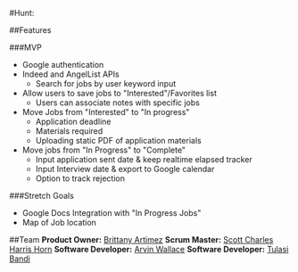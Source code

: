 #Hunt:

##Features

###MVP
  * Google authentication
  * Indeed and AngelList APIs
    - Search for jobs by user keyword input
  * Allow users to save jobs to "Interested"/Favorites list
    - Users can associate notes with specific jobs
  * Move Jobs from "Interested" to "In progress"
    - Application deadline
    - Materials required
    - Uploading static PDF of application materials
  * Move jobs from "In Progress" to "Complete"
    - Input application sent date & keep realtime elapsed tracker
    - Input Interview date & export to Google calendar
    - Option to track rejection

###Stretch Goals
  * Google Docs Integration with "In Progress Jobs"
  * Map of Job location


##Team
**Product Owner:** [Brittany Artimez](https://github.com/bartimez)
**Scrum Master:** [Scott Charles Harris Horn](https://github.com/Scotthorn0)
**Software Developer:** [Arvin Wallace](https://github.com/arvinwallace)
**Software Developer:** [Tulasi Bandi](https://github.com/TulasiBandi)
